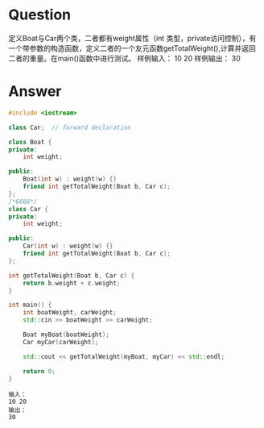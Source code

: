 # Question

定义Boat与Car两个类，二者都有weight属性（int 类型，private访问控制），有一个带参数的构造函数，定义二者的一个友元函数getTotalWeight(),计算并返回二者的重量。在main()函数中进行测试。
样例输入：
10 20
样例输出：
30

# Answer

```cpp
#include <iostream>

class Car;  // forward declaration

class Boat {
private:
    int weight;

public:
    Boat(int w) : weight(w) {}
    friend int getTotalWeight(Boat b, Car c);
};
/*6666*/
class Car {
private:
    int weight;

public:
    Car(int w) : weight(w) {}
    friend int getTotalWeight(Boat b, Car c);
};

int getTotalWeight(Boat b, Car c) {
    return b.weight + c.weight;
}

int main() {
    int boatWeight, carWeight;
    std::cin >> boatWeight >> carWeight;

    Boat myBoat(boatWeight);
    Car myCar(carWeight);

    std::cout << getTotalWeight(myBoat, myCar) << std::endl;

    return 0;
}
```
```plaintext
输入：
10 20
输出：
30
```